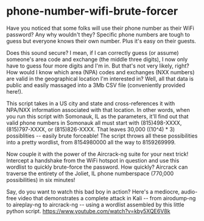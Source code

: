 # phone-number-wifi-brute-forcer
Have you noticed that some folks will use their phone number as their WiFi password? Any why wouldn't they? Specific phone numbers are tough to guess but everyone knows their own number. Plus it's easy on their guests.

Does this sound secure? I mean, if I can correctly guess (or assume) someone's area code and exchange (the middle three digits), I now only have to guess four more digits and I'm in. But that's not very likely, right? How would I know which area (NPA) codes and exchanges (NXX numbers) are valid in the geographical location I'm interested in? Well, all that data is public and easily massaged into a 3Mb CSV file (conveniently provided here!).

This script takes in a US city and state and cross-references it with NPA/NXX information associated with that location. In other words, when you run this script with Somonauk, IL as the parameters, it'll find out that valid phone numbers in Somonauk all must start with (815)498-XXXX, (815)797-XXXX, or (815)826-XXXX. That leaves 30,000 ((10^4) * 3) possiblities -- easily brute forceable! The script throws all these possibilities into a pretty wordlist, from 8154980000 all the way to 8159269999.

Now couple it with the power of the Aircrack-ng suite for your next trick! Intercept a handshake from the WiFi hotspot in question and use this wordlist to quickly brute-force the password. How quickly? Aircrack can traverse the entirety of the Joliet, IL phone numberspace (770,000 possibilities) in six minutes!

Say, do you want to watch this bad boy in action? Here's a mediocre, audio-free video that demonstrates a complete attack in Kali -- from airodump-ng to aireplay-ng to aircrack-ng -- using a wordlist assembled by this little python script.
https://www.youtube.com/watch?v=kby5XQE6V8k
